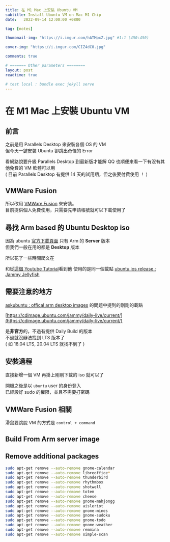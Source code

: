 ```yaml
---
title: 在 M1 Mac 上安裝 Ubuntu VM
subtitle: Install Ubuntu VM on Mac M1 Chip
date:   2022-09-14 12:00:00 +0800

tag: [notes]

thumbnail-img: "https://i.imgur.com/hATMpxZ.jpg" #1:1 (450:450)

cover-img: "https://i.imgur.com/CIZ4dC0.jpg"

comments: true

# ======= Other parameters ========
layout: post
readtime: true

# test local : bundle exec jekyll serve
---
```


# 在 M1 Mac 上安裝 Ubuntu VM

## 前言
之前是用 Parallels Desktop 來安裝各個 OS 的 VM <br>
但今天一鍵安裝 Ubuntu 卻跳出奇怪的 Error <br>

看網路說要升級 Parallels Desktop 到最新版才能解 QQ
也順便來看一下有沒有其他免費的 VM 軟體可以用 <br>
( 目前 Parallels Desktop 有提供 14 天的試用期，但之後要付費使用 ！ )

## VMWare Fusion
所以改用 [VMWare Fusion](https://www.vmware.com/tw/products/fusion.html) 來安裝。 <br>
目前提供個人免費使用，只需要先申請帳號就可以下載使用了 <br>


## 尋找 Arm based 的 Ubuntu Desktop iso
因為 ubuntu [官方下載頁面](https://ubuntu.com/download/server/arm) 只有 Arm 的 **Server** 版本 <br>
但我們一般在用的都是 **Desktop** 版本 <br>

所以花了一些時間爬文在


和從[這個 Youtube Tutorial](https://www.youtube.com/watch?v=zDgSwcAOSq8&ab_channel=MikeShah)看到他
使用的是同一個載點 [ubuntu ios release : Jammy Jellyfish](https://cdimage.ubuntu.com/jammy/daily-live/current/) <br>

## 需要注意的地方

[askubuntu : offical arm desktop images](https://askubuntu.com/questions/1042696/are-there-official-ubuntu-arm-aarch64-desktop-images) 的問題中提到的剛剛的載點 <br>

[https://cdimage.ubuntu.com/jammy/daily-live/current/](https://cdimage.ubuntu.com/jammy/daily-live/current/) 

是**非官方**的，不過有提供 Daily Build 的版本 <br>
不過就沒辦法找到 LTS 版本了 <br>
( 如 18.04 LTS, 20.04 LTS 就找不到了 ) 

## 安裝過程

直接新增一個 VM 再掛上剛剛下載的 iso 就可以了 


開機之後是以 `ubuntu` user 的身份登入 <br>
已經設好 sudo 的權限，並且不需要打密碼

## VMWare Fusion 相關

滑鼠要跳脫 VM 的方式是 `control + command` <br>

## Build From Arm server image

## Remove additional packages

```bash
sudo apt-get remove --auto-remove gnome-calendar 
sudo apt-get remove --auto-remove libreoffice*
sudo apt-get remove --auto-remove thunderbird
sudo apt-get remove --auto-remove rhythmbox
sudo apt-get remove --auto-remove shotwell
sudo apt-get remove --auto-remove totem
sudo apt-get remove --auto-remove cheese
sudo apt-get remove --auto-remove gnome-mahjongg
sudo apt-get remove --auto-remove aisleriot
sudo apt-get remove --auto-remove gnome-mines
sudo apt-get remove --auto-remove gnome-sudoku
sudo apt-get remove --auto-remove gnome-todo
sudo apt-get remove --auto-remove gnome-weather
sudo apt-get remove --auto-remove remmina
sudo apt-get remove --auto-remove simple-scan
```




